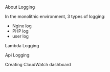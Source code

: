 About Logging

In the monolithic environment, 3 types of logging:
- Nginx log
- PHP log
- user log



Lambda Logging


Api Logging


Creating CloudWatch dashboard
